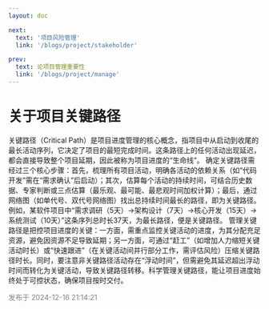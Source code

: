 ```yaml
---
layout: doc

next:
  text: '项目风险管理'
  link: '/blogs/project/stakeholder'

prev:
  text: 论项目管理重要性
  link: '/blogs/project/manage'
---
```




# 关于项目关键路径
关键路径（Critical Path）是项目进度管理的核心概念，指项目中从启动到收尾的最长活动序列，它决定了项目的最短完成时间。这条路径上的任何活动出现延迟，都会直接导致整个项目延期，因此被称为项目进度的“生命线”。
确定关键路径需经过三个核心步骤：首先，梳理所有项目活动，明确各活动的依赖关系（如“代码开发”需在“需求确认”后启动）；其次，估算每个活动的持续时间，可结合历史数据、专家判断或三点估算（最乐观、最可能、最悲观时间加权计算）；最后，通过网络图（如单代号、双代号网络图）找出总持续时间最长的路径，即为关键路径。例如，某软件项目中“需求调研（5天）→架构设计（7天）→核心开发（15天）→系统测试（10天）”这条序列总时长37天，为最长路径，便是关键路径。
管理关键路径是把控项目进度的关键：一方面，需重点监控关键活动的进度，为其分配充足资源，避免因资源不足导致延期；另一方面，可通过“赶工”（如增加人力缩短关键活动时长）或“快速跟进”（在关键活动间并行部分工作，需评估风险）压缩关键路径时长。同时，要注意非关键路径活动存在“浮动时间”，但需避免其延迟超出浮动时间而转化为关键活动，导致关键路径转移。科学管理关键路径，能让项目进度始终处于可控状态，确保项目按时交付。


<span style="color: gray;">发布于 2024-12-16 21:14:21</span>
